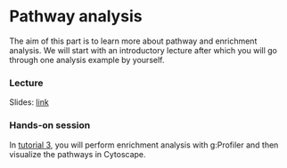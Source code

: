 # Pathway analysis	

The aim of this part is to learn more about pathway and enrichment analysis. 
We will start with an introductory lecture after which you will go through one analysis example by yourself. 

### Lecture

Slides: [link](https://docs.google.com/presentation/d/1AO_0Gov6Z49if_YJ7Hx1l3EJEOD6VyPecf9eBOKbGPE/edit?usp=sharing)

### Hands-on session

In [tutorial 3](https://docs.google.com/document/d/1fhebTZI40Jngtx33EkZoAuZ05lNHbC8lTfpK_BIbXsM/edit?usp=sharing), you will perform enrichment analysis with g:Profiler and then visualize the pathways in Cytoscape.
